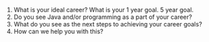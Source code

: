 1. What is your ideal career? What is your 1 year goal. 5 year goal.
2. Do you see Java and/or programming as a part of your career?
3. What do you see as the next steps to achieving your career goals?
4. How can we help you with this?

